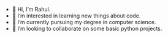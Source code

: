 - 👋 Hi, I’m Rahul. 
- 👀 I’m interested in learning new things about code.
- 🌱 I’m currently pursuing my degree in computer science.
- 💞️ I’m looking to collaborate on some basic python projects.

<!---
rahulv15/rahulv15 is a ✨ special ✨ repository because its `README.md` (this file) appears on your GitHub profile.
You can click the Preview link to take a look at your changes.
--->
